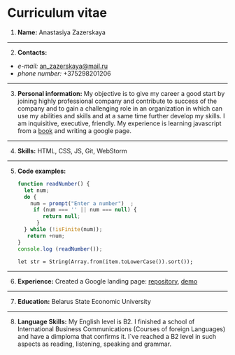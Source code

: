 # Curriculum vitae

1) **Name:** Anastasiya Zazerskaya 
---
2) **Contacts:**
 + *e-mail:* an_zazerskaya@mail.ru 
 + *phone number:* +375298201206
 ---
3) **Personal information:**
My objective is to give my career a good start by joining highly professional company and
contribute to success of the company and to gain a challenging role in an organization in which
can use my abilities and skills and at a same time further develop my skills. I am inquisitive, executive, friendly. 
My experience is learning javascript from a [book](https://learn.javascript.ru/) and writing a google page.                                                                
---
4) **Skills:** HTML, CSS, JS, Git, WebStorm
---
5) **Code examples:** 
    ```javascript
    function readNumber() {
      let num;
      do {
        num = prompt("Enter a number")  ;
         if (num === '' || num === null) {
            return null;
          }
      } while (!isFinite(num));
       return +num;
    }
    console.log (readNumber());
    ```
    `let str = String(Array.from(item.toLowerCase()).sort());`

---
6) **Experience:** Created a Google landing page: [repository](https://github.com/an-zaz/google-page), [demo](https://an-zaz.github.io/google-page/)
---
7) **Education:** Belarus State Economic University
---
8) **Language Skills:** My English level is B2. I finished a school of International Business Communications (Courses of foreign Languages)
and have a dimploma that confirms it. I`ve reached a B2 level in such aspects as reading, listening, speaking and grammar.
